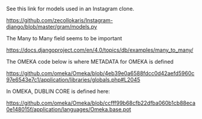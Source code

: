 
See this link for models used in an Instagram clone.


https://github.com/zecollokaris/Instagram-django/blob/master/gram/models.py


The Many to Many field seems to be important

https://docs.djangoproject.com/en/4.0/topics/db/examples/many_to_many/


The OMEKA code below is where METADATA for OMEKA is defined

https://github.com/omeka/Omeka/blob/4eb39e0a6588fdcc0d42aefd5960c97e6543e7c1/application/libraries/globals.php#L2045

In OMEKA, DUBLIN CORE is defined here:

https://github.com/omeka/Omeka/blob/ccfff99b68cfb22dfba060b1cb88eca0e148015f/application/languages/Omeka.base.pot




